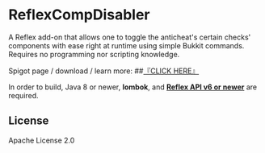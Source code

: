 # ReflexCompDisabler
A Reflex add-on that allows one to toggle the anticheat's certain checks' components with ease right at runtime using simple Bukkit commands. Requires no programming nor scripting knowledge.

Spigot page / download / learn more:
##[『CLICK HERE』](https://www.spigotmc.org/resources/reflexcompdisabler.65547/)

In order to build, Java 8 or newer, **lombok**, and **[Reflex API v6 or newer](http://g.reflex.rip/api)** are required.

## License
Apache License 2.0
